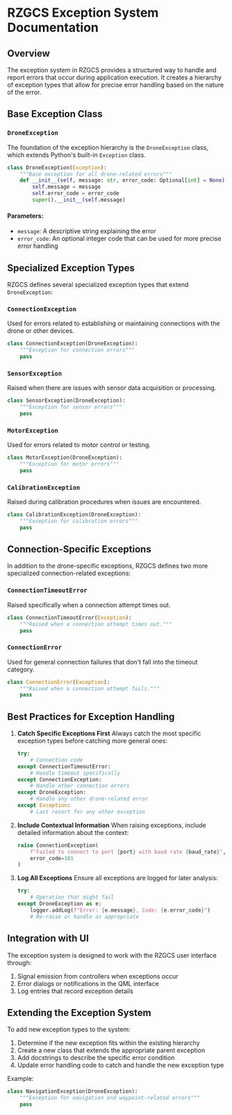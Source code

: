 # RZGCS Exception System Documentation

## Overview
The exception system in RZGCS provides a structured way to handle and report errors that occur during application execution. It creates a hierarchy of exception types that allow for precise error handling based on the nature of the error.

## Base Exception Class

### `DroneException`

The foundation of the exception hierarchy is the `DroneException` class, which extends Python's built-in `Exception` class.

```python
class DroneException(Exception):
    """Base exception for all drone-related errors"""
    def __init__(self, message: str, error_code: Optional[int] = None):
        self.message = message
        self.error_code = error_code
        super().__init__(self.message)
```

#### Parameters:
- `message`: A descriptive string explaining the error
- `error_code`: An optional integer code that can be used for more precise error handling

## Specialized Exception Types

RZGCS defines several specialized exception types that extend `DroneException`:

### `ConnectionException`
Used for errors related to establishing or maintaining connections with the drone or other devices.

```python
class ConnectionException(DroneException):
    """Exception for connection errors"""
    pass
```

### `SensorException`
Raised when there are issues with sensor data acquisition or processing.

```python
class SensorException(DroneException):
    """Exception for sensor errors"""
    pass
```

### `MotorException`
Used for errors related to motor control or testing.

```python
class MotorException(DroneException):
    """Exception for motor errors"""
    pass
```

### `CalibrationException`
Raised during calibration procedures when issues are encountered.

```python
class CalibrationException(DroneException):
    """Exception for calibration errors"""
    pass
```

## Connection-Specific Exceptions

In addition to the drone-specific exceptions, RZGCS defines two more specialized connection-related exceptions:

### `ConnectionTimeoutError`
Raised specifically when a connection attempt times out.

```python
class ConnectionTimeoutError(Exception):
    """Raised when a connection attempt times out."""
    pass
```

### `ConnectionError`
Used for general connection failures that don't fall into the timeout category.

```python
class ConnectionError(Exception):
    """Raised when a connection attempt fails."""
    pass
```

## Best Practices for Exception Handling

1. **Catch Specific Exceptions First**
   Always catch the most specific exception types before catching more general ones:

   ```python
   try:
       # Connection code
   except ConnectionTimeoutError:
       # Handle timeout specifically
   except ConnectionException:
       # Handle other connection errors
   except DroneException:
       # Handle any other drone-related error
   except Exception:
       # Last resort for any other exception
   ```

2. **Include Contextual Information**
   When raising exceptions, include detailed information about the context:

   ```python
   raise ConnectionException(
       f"Failed to connect to port {port} with baud rate {baud_rate}",
       error_code=101
   )
   ```

3. **Log All Exceptions**
   Ensure all exceptions are logged for later analysis:

   ```python
   try:
       # Operation that might fail
   except DroneException as e:
       logger.addLog(f"Error: {e.message}, Code: {e.error_code}")
       # Re-raise or handle as appropriate
   ```

## Integration with UI

The exception system is designed to work with the RZGCS user interface through:

1. Signal emission from controllers when exceptions occur
2. Error dialogs or notifications in the QML interface
3. Log entries that record exception details

## Extending the Exception System

To add new exception types to the system:

1. Determine if the new exception fits within the existing hierarchy
2. Create a new class that extends the appropriate parent exception
3. Add docstrings to describe the specific error condition
4. Update error handling code to catch and handle the new exception type

Example:
```python
class NavigationException(DroneException):
    """Exception for navigation and waypoint-related errors"""
    pass
```
